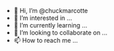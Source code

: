 - 👋 Hi, I’m @chuckmarcotte
- 👀 I’m interested in ...
- 🌱 I’m currently learning ...
- 💞️ I’m looking to collaborate on ...
- 📫 How to reach me ...

<!---
chuckmarcotte/chuckmarcotte is a ✨ special ✨ repository because its `README.md` (this file) appears on your GitHub profile.
You can click the Preview link to take a look at your changes.
--->
